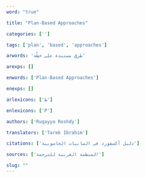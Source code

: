 ```yaml
---
word: "true"

title: "Plan-Based Approaches"

categories: ['']

tags: ['plan', 'based', 'approaches']

arwords: 'طرق مستندة على خطّة'

arexps: []

enwords: ['Plan-Based Approaches']

enexps: []

arlexicons: ['ط']

enlexicons: ['P']

authors: ['Ruqayya Roshdy']

translators: ['Tarek Ibrahim']

citations: ['دليل أكسفورد في السانيات الحاسوبية']

sources: ['المنظمة العربية للترجمة']

slug: ""
---
```

